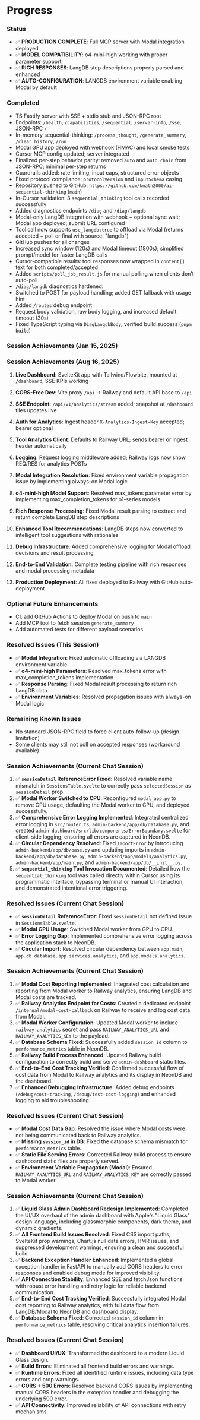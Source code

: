 # Progress

### Status
- ✅ **PRODUCTION COMPLETE**: Full MCP server with Modal integration deployed
- ✅ **MODEL COMPATIBILITY**: o4-mini-high working with proper parameter support
- ✅ **RICH RESPONSES**: LangDB step descriptions properly parsed and enhanced
- ✅ **AUTO-CONFIGURATION**: LANGDB environment variable enabling Modal by default

### Completed
- TS Fastify server with SSE + stdio stub and JSON-RPC root
- Endpoints: `/health`, `/capabilities`, `/sequential`, `/server-info`, `/sse`, JSON-RPC `/`
- In-memory sequential-thinking: `/process_thought`, `/generate_summary`, `/clear_history`, `/run`
- Modal GPU app deployed with webhook (HMAC) and local smoke tests
- Cursor MCP config updated; server integrated
- Finalized per-step behavior parity: removed `auto` and `auto_chain` from JSON-RPC; minimal per-step returns
- Guardrails added: rate limiting, input caps, structured error objects
- Fixed protocol compliance: `protocolVersion` and `inputSchema` casing
- Repository pushed to GitHub: `https://github.com/knath2000/ai-sequential-thinking` (`main`)
- In-Cursor validation: 3 `sequential_thinking` tool calls recorded successfully
- Added diagnostics endpoints `/diag` and `/diag/langdb`
- Modal-only LangDB integration with webhook + optional sync wait; Modal app deployed; submit URL configured
- Tool call now supports `use_langdb:true` to offload via Modal (returns accepted + poll or final with source: "langdb")
- GitHub pushes for all changes
 - Increased sync window (120s) and Modal timeout (1800s); simplified prompt/model for faster LangDB calls
 - Cursor-compatible results: tool responses now wrapped in `content[]` text for both completed/accepted
 - Added `scripts/poll_job_result.js` for manual polling when clients don’t auto-poll
 - `/diag/langdb` diagnostics hardened:
  - Switched to POST for payload handling; added GET fallback with usage hint
  - Added `/routes` debug endpoint
  - Request body validation, raw body logging, and increased default timeout (30s)
  - Fixed TypeScript typing via `DiagLangdbBody`; verified build success (`pnpm build`)

### Session Achievements (Jan 15, 2025)
### Session Achievements (Aug 16, 2025)
1. **Live Dashboard**: SvelteKit app with Tailwind/Flowbite, mounted at `/dashboard`, SSE KPIs working
2. **CORS-Free Dev**: Vite proxy `/api` → Railway and default API base to `/api`
3. **SSE Endpoint**: `/api/v1/analytics/stream` added; snapshot at `/dashboard` tiles updates live
4. **Auth for Analytics**: Ingest header `X-Analytics-Ingest-Key` accepted; bearer optional
5. **Tool Analytics Client**: Defaults to Railway URL; sends bearer or ingest header automatically
6. **Logging**: Request logging middleware added; Railway logs now show REQ/RES for analytics POSTs

1. **Modal Integration Resolution**: Fixed environment variable propagation issue by implementing always-on Modal logic
2. **o4-mini-high Model Support**: Resolved max_tokens parameter error by implementing max_completion_tokens for o1-series models
3. **Rich Response Processing**: Fixed Modal result parsing to extract and return complete LangDB step descriptions
4. **Enhanced Tool Recommendations**: LangDB steps now converted to intelligent tool suggestions with rationales
5. **Debug Infrastructure**: Added comprehensive logging for Modal offload decisions and result processing
6. **End-to-End Validation**: Complete testing pipeline with rich responses and modal processing metadata
7. **Production Deployment**: All fixes deployed to Railway with GitHub auto-deployment

### Optional Future Enhancements
- CI: add GitHub Actions to deploy Modal on push to `main`
- Add MCP tool to fetch session `generate_summary`
- Add automated tests for different payload scenarios

### Resolved Issues (This Session)
- ✅ **Modal Integration**: Fixed automatic offloading via LANGDB environment variable
- ✅ **o4-mini-high Parameters**: Resolved max_tokens error with max_completion_tokens implementation
- ✅ **Response Parsing**: Fixed Modal result processing to return rich LangDB data
- ✅ **Environment Variables**: Resolved propagation issues with always-on Modal logic

### Remaining Known Issues
- No standard JSON-RPC field to force client auto-follow-up (design limitation)
- Some clients may still not poll on accepted responses (workaround available)

### Session Achievements (Current Chat Session)
1.  ✅ **`sessionDetail` ReferenceError Fixed**: Resolved variable name mismatch in `SessionsTable.svelte` to correctly pass `selectedSession` as `sessionDetail` prop.
2.  ✅ **Modal Worker Switched to CPU**: Reconfigured `modal_app.py` to remove GPU usage, defaulting the Modal worker to CPU, and deployed successfully.
3.  ✅ **Comprehensive Error Logging Implemented**: Integrated centralized error logging in `src/router.ts`, `admin-backend/app/db/database.py`, and created `admin-dashboard/src/lib/components/ErrorBoundary.svelte` for client-side logging, ensuring all errors are captured in NeonDB.
4.  ✅ **Circular Dependency Resolved**: Fixed `ImportError` by introducing `admin-backend/app/db/base.py` and updating imports in `admin-backend/app/db/database.py`, `admin-backend/app/models/analytics.py`, `admin-backend/app/main.py`, and `admin-backend/app/db/__init__.py`.
5.  ✅ **`sequential_thinking` Tool Invocation Documented**: Detailed how the `sequential_thinking` tool was called directly within Cursor using its programmatic interface, bypassing terminal or manual UI interaction, and demonstrated intentional error triggering.

### Resolved Issues (Current Chat Session)
-   ✅ **`sessionDetail` ReferenceError**: Fixed `sessionDetail` not defined issue in `SessionsTable.svelte`.
-   ✅ **Modal GPU Usage**: Switched Modal worker from GPU to CPU.
-   ✅ **Error Logging Gap**: Implemented comprehensive error logging across the application stack to NeonDB.
-   ✅ **Circular Import**: Resolved circular dependency between `app.main`, `app.db.database`, `app.services.analytics`, and `app.models.analytics`.

### Session Achievements (Current Chat Session)
1.  ✅ **Modal Cost Reporting Implemented**: Integrated cost calculation and reporting from Modal worker to Railway analytics, ensuring LangDB and Modal costs are tracked.
2.  ✅ **Railway Analytics Endpoint for Costs**: Created a dedicated endpoint `/internal/modal-cost-callback` on Railway to receive and log cost data from Modal.
3.  ✅ **Modal Worker Configuration**: Updated Modal worker to include `railway-analytics` secret and pass `RAILWAY_ANALYTICS_URL` and `RAILWAY_ANALYTICS_KEY` to the payload.
4.  ✅ **Database Schema Fixed**: Successfully added `session_id` column to `performance_metrics` table in NeonDB.
5.  ✅ **Railway Build Process Enhanced**: Updated Railway build configuration to correctly build and serve `admin-dashboard` static files.
6.  ✅ **End-to-End Cost Tracking Verified**: Confirmed successful flow of cost data from Modal to Railway analytics and its display in NeonDB and the dashboard.
7.  ✅ **Enhanced Debugging Infrastructure**: Added debug endpoints (`/debug/cost-tracking`, `/debug/test-cost-logging`) and enhanced logging to aid troubleshooting.

### Resolved Issues (Current Chat Session)
-   ✅ **Modal Cost Data Gap**: Resolved the issue where Modal costs were not being communicated back to Railway analytics.
-   ✅ **Missing `session_id` in DB**: Fixed the database schema mismatch for `performance_metrics` table.
-   ✅ **Static File Serving Errors**: Corrected Railway build process to ensure dashboard static files are properly served.
-   ✅ **Environment Variable Propagation (Modal)**: Ensured `RAILWAY_ANALYTICS_URL` and `RAILWAY_ANALYTICS_KEY` are correctly passed to Modal worker.

### Session Achievements (Current Chat Session)
1.  ✅ **Liquid Glass Admin Dashboard Redesign Implemented**: Completed the UI/UX overhaul of the admin dashboard with Apple's "Liquid Glass" design language, including glassmorphic components, dark theme, and dynamic gradients.
2.  ✅ **All Frontend Build Issues Resolved**: Fixed CSS import paths, SvelteKit prop warnings, Chart.js null data errors, HMR issues, and suppressed development warnings, ensuring a clean and successful build.
3.  ✅ **Backend Exception Handler Enhanced**: Implemented a global exception handler in FastAPI to manually add CORS headers to error responses and enabled debug mode for improved visibility.
4.  ✅ **API Connection Stability**: Enhanced SSE and fetchJson functions with robust error handling and retry logic for reliable backend communication.
5.  ✅ **End-to-End Cost Tracking Verified**: Successfully integrated Modal cost reporting to Railway analytics, with full data flow from LangDB/Modal to NeonDB and dashboard display.
6.  ✅ **Database Schema Fixed**: Corrected `session_id` column in `performance_metrics` table, resolving critical analytics insertion failures.

### Resolved Issues (Current Chat Session)
-   ✅ **Dashboard UI/UX**: Transformed the dashboard to a modern Liquid Glass design.
-   ✅ **Build Errors**: Eliminated all frontend build errors and warnings.
-   ✅ **Runtime Errors**: Fixed all identified runtime issues, including data type errors and prop warnings.
-   ✅ **CORS + 500 Errors**: Resolved backend CORS issues by implementing manual CORS headers in the exception handler and debugging the underlying 500 error.
-   ✅ **API Connectivity**: Improved reliability of API connections with retry mechanisms.
